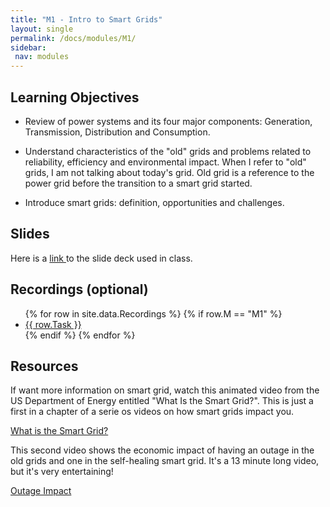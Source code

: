 ```yaml
---
title: "M1 - Intro to Smart Grids"
layout: single
permalink: /docs/modules/M1/
sidebar:
 nav: modules
---
```


## Learning Objectives

* Review of power systems and its four major components: Generation, Transmission, Distribution and Consumption.

* Understand characteristics of the "old" grids and problems related to reliability, efficiency and environmental impact. When I refer to "old" grids, I am not talking about today's grid. Old grid is a reference to the power grid before the transition to a smart grid started.

* Introduce smart grids: definition, opportunities and challenges.

## Slides

Here is a <a href="/docs/modules/PPTS/" > link </a> to the slide deck used in class.



## Recordings (optional)
  <ul>
  {% for row in site.data.Recordings %}
  {% if row.M == "M1" %}
  <li> <a href="{{ row.link }}" target="_blank">{{ row.Task }}</a></li>
  {% endif %}
  {% endfor %}
  </ul>

## Resources

If want more information on smart grid, watch this animated video from the US Department of Energy entitled "What Is the Smart Grid?". This is just a first in a chapter of a serie os videos on how smart grids impact you.

[What is the Smart Grid?](https://www.youtube.com/watch?v=JwRTpWZReJk)

This second video shows the economic impact of having an outage in the old grids and one in the self-healing smart grid. It's a 13 minute long video, but it's very entertaining!

[Outage Impact](https://www.youtube.com/watch?v=2VGs7FdrSIE)
